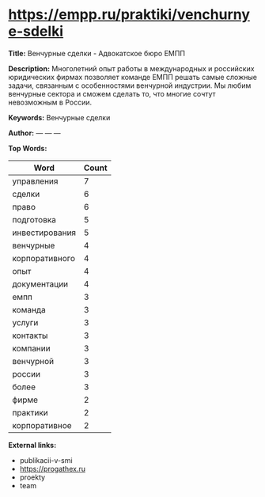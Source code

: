 # https://empp.ru/praktiki/venchurnye-sdelki

**Title:** Венчурные сделки - Адвокатское бюро ЕМПП

**Description:** Многолетний опыт работы в международных и российских юридических фирмах позволяет команде ЕМПП решать самые сложные задачи, связанным с особенностями венчурной индустрии. Мы любим венчурные сектора и сможем сделать то, что многие сочтут невозможным в России.

**Keywords:** Венчурные сделки

**Author:** — — —

**Top Words:**

| Word       | Count |
|------------|-------|
| управления | 7     |
| сделки     | 6     |
| право      | 6     |
| подготовка | 5     |
| инвестирования | 5     |
| венчурные  | 4     |
| корпоративного | 4     |
| опыт       | 4     |
| документации | 4     |
| емпп       | 3     |
| команда    | 3     |
| услуги     | 3     |
| контакты   | 3     |
| компании   | 3     |
| венчурной  | 3     |
| россии     | 3     |
| более      | 3     |
| фирме      | 2     |
| практики   | 2     |
| корпоративное | 2     |


**External links:**

- publikacii-v-smi
- https://progathex.ru
- proekty
- team

